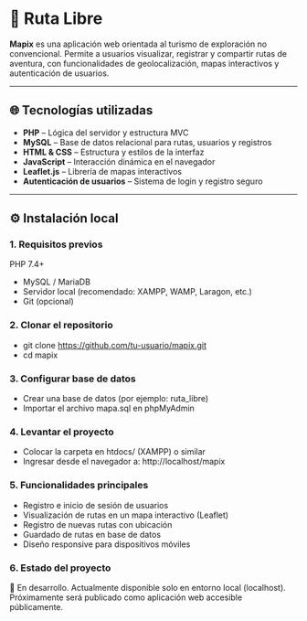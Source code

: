 # 🧭 Ruta Libre

**Mapix** es una aplicación web orientada al turismo de exploración no convencional. Permite a usuarios visualizar, registrar y compartir rutas de aventura, con funcionalidades de geolocalización, mapas interactivos y autenticación de usuarios.

---

## 🌐 Tecnologías utilizadas

- **PHP** – Lógica del servidor y estructura MVC
- **MySQL** – Base de datos relacional para rutas, usuarios y registros
- **HTML & CSS** – Estructura y estilos de la interfaz
- **JavaScript** – Interacción dinámica en el navegador
- **Leaflet.js** – Librería de mapas interactivos
- **Autenticación de usuarios** – Sistema de login y registro seguro

---

## ⚙️ Instalación local

### 1. Requisitos previos
 PHP 7.4+  
- MySQL / MariaDB  
- Servidor local (recomendado: XAMPP, WAMP, Laragon, etc.)  
- Git (opcional)

### 2. Clonar el repositorio

- git clone https://github.com/tu-usuario/mapix.git
- cd mapix

### 3. Configurar base de datos 
 -   Crear una base de datos (por ejemplo: ruta_libre)
 -   Importar el archivo mapa.sql en phpMyAdmin

### 4. Levantar el proyecto
 -   Colocar la carpeta en htdocs/ (XAMPP) o similar
 -   Ingresar desde el navegador a:
http://localhost/mapix

### 5. Funcionalidades principales
 -  Registro e inicio de sesión de usuarios
 -  Visualización de rutas en un mapa interactivo (Leaflet)
 -   Registro de nuevas rutas con ubicación
 -  Guardado de rutas en base de datos
 -   Diseño responsive para dispositivos móviles
### 6.  Estado del proyecto

🚧 En desarrollo. Actualmente disponible solo en entorno local (localhost). Próximamente será publicado como aplicación web accesible públicamente.
